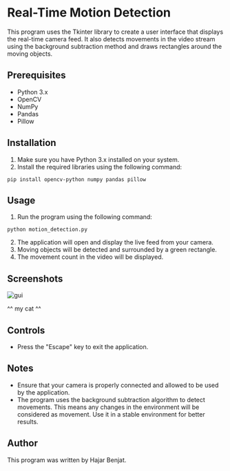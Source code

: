 # Real-Time Motion Detection

This program uses the Tkinter library to create a user interface that displays the real-time camera feed. It also detects movements in the video stream using the background subtraction method and draws rectangles around the moving objects.

## Prerequisites

- Python 3.x
- OpenCV
- NumPy
- Pandas
- Pillow

## Installation

1. Make sure you have Python 3.x installed on your system.
2. Install the required libraries using the following command:

```
pip install opencv-python numpy pandas pillow
```

## Usage

1. Run the program using the following command:

```
python motion_detection.py
```

2. The application will open and display the live feed from your camera.
3. Moving objects will be detected and surrounded by a green rectangle.
4. The movement count in the video will be displayed.

## Screenshots
![gui](https://github.com/hajarbenjat/MotionDetection/assets/138059507/b68d730d-4463-437e-b7cc-1c50d808b4fc)

^^ my cat ^^

## Controls

- Press the "Escape" key to exit the application.

## Notes

- Ensure that your camera is properly connected and allowed to be used by the application.
- The program uses the background subtraction algorithm to detect movements. This means any changes in the environment will be considered as movement. Use it in a stable environment for better results.

## Author

This program was written by Hajar Benjat.
